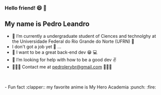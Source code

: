 ### Hello friend! :smile: :wave:
## My name is Pedro Leandro

- :school: I’m currently a undergraduate student of Ciences and technolghy at the Universidade Federal do Rio Grande do Norte (UFRN) :muscle:
- I don't got a job yet :grimacing: ...
- :running: I want to be a great back-end dev :grin: :computer: 
- 🤔 I’m looking for help with how to be a good dev :v: 
- :email::email::email: Contact me at pedrolerybr@gmail.com :email::email::email:


<br/>
<br/>
- Fun fact :clapper:: my favorite anime is My Hero Academia :punch: :fire:
